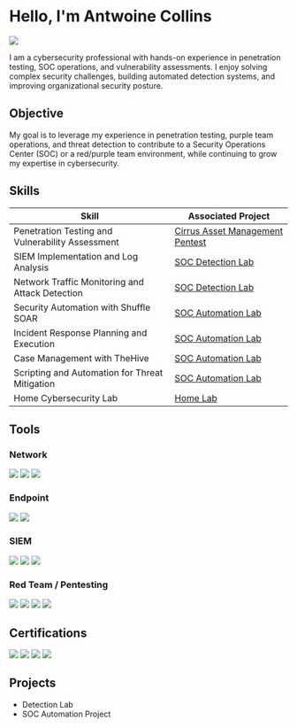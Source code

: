 # Hello, I'm Antwoine Collins
<a href="https://www.linkedin.com/in/antwoinecollins"><img src="https://img.shields.io/badge/-LinkedIn-0072b1?&style=for-the-badge&logo=linkedin&logoColor=white" /></a>

I am a cybersecurity professional with hands-on experience in penetration testing, SOC operations, and vulnerability assessments. I enjoy solving complex security challenges, building automated detection systems, and improving organizational security posture.

## Objective

My goal is to leverage my experience in penetration testing, purple team operations, and threat detection to contribute to a Security Operations Center (SOC) or a red/purple team environment, while continuing to grow my expertise in cybersecurity.

## Skills

| Skill                                         | Associated Project |
|-----------------------------------------------|------------------|
| Penetration Testing and Vulnerability Assessment | <a href="https://github.com/AntwoineCollins/Cirrus-Pentest">Cirrus Asset Management Pentest</a> |
| SIEM Implementation and Log Analysis          | <a href="https://github.com/antwoinecollins/SOC-Detection-Lab-SIEM-Implementation">SOC Detection Lab</a> |
| Network Traffic Monitoring and Attack Detection | <a href="https://github.com/antwoinecollins/SOC-Detection-Lab-Network-Traffic-Monitoring/tree/main">SOC Detection Lab</a> |
| Security Automation with Shuffle SOAR         | <a href="https://github.com/antwoinecollins/SOC-Detection-Lab-Endpoint-Monitoring/tree/main">SOC Automation Lab</a> |
| Incident Response Planning and Execution      | <a href="https://github.com/antwoinecollins/SOC-Detection-Lab-Incident-Response-Case-Management/tree/main">SOC Automation Lab</a> |
| Case Management with TheHive                  | <a href="https://github.com/antwoinecollins/SOC-Detection-Lab-Security-Automation/tree/main">SOC Automation Lab</a> |
| Scripting and Automation for Threat Mitigation | <a href="https://github.com/AntwoineCollins/SOC-Automation-Lab">SOC Automation Lab</a> |
| Home Cybersecurity Lab | <a href="https://github.com/AntwoineCollins/Home-Lab">Home Lab</a> |

## Tools

### Network
<div>
    <img src="https://img.shields.io/badge/-Wireshark-1679A7?&style=for-the-badge&logo=Wireshark&logoColor=white" />
    <img src="https://img.shields.io/badge/-Suricata-EF3B2D?&style=for-the-badge&logo=Suricata&logoColor=white" />
    <img src="https://img.shields.io/badge/-Zeek-777BB4?&style=for-the-badge&logo=Zeek&logoColor=white" />
</div>

### Endpoint
<div>
    <img src="https://img.shields.io/badge/-Microsoft_Defender_for_Endpoint-00A4EF?&style=for-the-badge&logo=Microsoft&logoColor=white" />
    <img src="https://img.shields.io/badge/-Velociraptor-4B275F?&style=for-the-badge&logo=Velociraptor&logoColor=white" />
</div>

### SIEM
<div>
    <img src="https://img.shields.io/badge/-Microsoft_Sentinel-0078D4?&style=for-the-badge&logo=Microsoft&logoColor=white" />
    <img src="https://img.shields.io/badge/-Splunk-000000?&style=for-the-badge&logo=Splunk&logoColor=white" />
    <img src="https://img.shields.io/badge/-Elastic-005571?&style=for-the-badge&logo=Elastic&logoColor=white" />
</div>

### Red Team / Pentesting
<div>
    <img src="https://img.shields.io/badge/-Nmap-FF6C00?&style=for-the-badge&logo=Nmap&logoColor=white" />
    <img src="https://img.shields.io/badge/-BloodHound-4B275F?&style=for-the-badge&logoColor=white" />
    <img src="https://img.shields.io/badge/-Metasploit-FF0000?&style=for-the-badge&logo=Metasploit&logoColor=white" />
    <img src="https://img.shields.io/badge/-Burp_Suite-EE7624?&style=for-the-badge&logo=BurpSuite&logoColor=white" />
</div>

## Certifications
<div>
    <img src="https://img.shields.io/badge/-CompTIA_Security%2B-FF0000?&style=for-the-badge&logo=CompTIA&logoColor=white" />
    <img src="https://img.shields.io/badge/-Springboard_Cybersecurity-4B0082?&style=for-the-badge&logoColor=white" />
    <img src="https://img.shields.io/badge/-Springboard_Bootcamp-008080?&style=for-the-badge&logoColor=white" />
    <img src="https://img.shields.io/badge/-Google_Cybersecurity-4285F4?&style=for-the-badge&logo=Google&logoColor=white" />
</div>

## Projects
- Detection Lab
- SOC Automation Project
